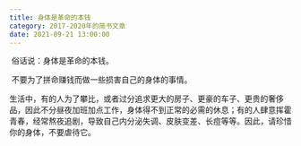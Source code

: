 ```yaml
---
title: 身体是革命的本钱
category: 2017-2020年的简书文章
date: 2021-09-21 13:00:00
---
```






​        俗话说：身体是革命的本钱。

​        不要为了拼命赚钱而做一些损害自己的身体的事情。

​        生活中，有的人为了攀比，或者过分追求更大的房子、更豪的车子、更贵的奢侈品，因此不分昼夜加班加点工作，身体得不到正常的必需的休息；有的人肆意挥霍青春，经常熬夜追剧，导致自己内分泌失调、皮肤变差、长痘等等。因此，请珍惜你的身体，不要虐待它。

  

